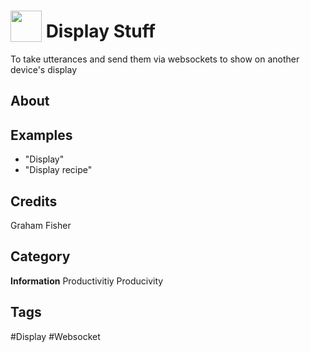# <img src="https://raw.githack.com/FortAwesome/Font-Awesome/master/svgs/solid/tv.svg" card_color="#8CEOFE" width="50" height="50" style="vertical-align:bottom"/> Display Stuff
To take utterances and send them via websockets to show on another device's display

## About


## Examples
* "Display"
* "Display recipe"

## Credits
Graham Fisher

## Category
**Information**
Productivitiy
Producivity

## Tags
#Display
#Websocket

